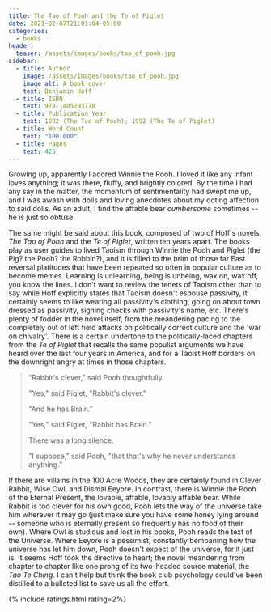 ```yaml
---
title: The Tao of Pooh and the Te of Piglet
date: 2021-02-07T21:03:04-05:00
categories:
  - books
header:
  teaser: /assets/images/books/tao_of_pooh.jpg
sidebar:
  - title: Author
    image: /assets/images/books/tao_of_pooh.jpg
    image_alt: A book cover
    text: Benjamin Hoff
  - title: ISBN
    text: 978-1405293778
  - title: Publication Year
    text: 1982 (The Tao of Pooh); 1992 (The Te of Piglet)
  - title: Word Count
    text: "100,000"
  - title: Pages
    text: 425
---
```


Growing up, apparently I adored Winnie the Pooh. I loved it like any infant loves anything; it was there, fluffy, and brightly colored. By the time I had any say in the matter, the momentum of sentimentality had swept me up, and I was awash with dolls and loving anecdotes about my doting affection to said dolls. As an adult, I find the affable bear *cumbersome* sometimes -- he is just so obtuse.

The same might be said about this book, composed of two of Hoff's novels, *The Tao of Pooh* and the *Te of Piglet*, written ten years apart. The books play as user guides to lived Taoism through Winnie the Pooh and Piglet (the Pig? the Pooh? the Robbin?), and it is filled to the brim of those far East reversal platitudes that have been repeated so often in popular culture as to become memes. Learning is unlearning, being is unbeing, wax on, wax off, you know the lines. I don't want to review the tenets of Taoism other than to say while Hoff explicitly states that Taoism doesn't espouse passivity, it certainly seems to like wearing all passivity's clothing, going on about town dressed as passivity, signing checks with passivity's name, etc. There's plenty of fodder in the novel itself, from the meandering pacing to the completely out of left field attacks on politically correct culture and the 'war on chivalry'. There is a certain undertone to the politically-laced chapters from the *Te of Piglet* that recalls the same populist arguments we have heard over the last four years in America, and for a Taoist Hoff borders on the downright angry at times in those chapters.

> “Rabbit's clever," said Pooh thoughtfully.
>
> "Yes," said Piglet, "Rabbit's clever."
>
> "And he has Brain."
>
> "Yes," said Piglet, "Rabbit has Brain."
>
> There was a long silence.
>
> "I suppose," said Pooh, "that that's why he never understands anything.”

If there are villains in the 100 Acre Woods, they are certainly found in Clever Rabbit, Wise Owl, and Dismal Eeyore. In contrast, there is Winnie the Pooh of the Eternal Present, the lovable, affable, lovably affable bear. While Rabbit is too clever for his own good, Pooh lets the way of the universe take him wherever it may go (just make sure you have some honey lying around -- someone who is eternally present so frequently has no food of their own). Where Owl is studious and lost in his books, Pooh reads the text of the Universe. Where Eeyore is a pessimist, constantly bemoaning how the universe has let him down, Pooh doesn't expect of the universe, for it just is. It seems Hoff took the directive to heart; the novel meandering from chapter to chapter like one prong of its two-headed source material, the *Tao Te Ching*. I can't help but think the book club psychology could've been distilled to a bulleted list to save us all the effort.

{% include ratings.html rating=2%}

